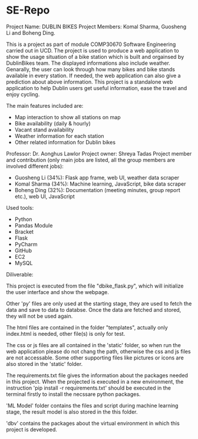 # SE-Repo
Project Name: DUBLIN BIKES
Project Members: Komal Sharma, Guosheng Li and Boheng Ding.

This is a project as part of module COMP30670 Software Engineering carried out in UCD. The project is used to produce a web application to show the usage situation of a bike station which is built and orgainsed by DublinBikes team. The displayed informations also include weather. Genarally, the user can look through how many bikes and bike stands available in every station. If needed, the web application can also give a prediction about above information. This project is a standalone web application to help Dublin users get useful information, ease the travel and enjoy cycling. 

The main features included are:
-	Map interaction to show all stations on map
-	Bike availability (daily & hourly)
-	Vacant stand availability
-	Weather information for each station
-	Other related information for Dublin bikes

Professor: Dr. Aonghus Lawlor
Project owner: Shreya Tadas
Project member and contribution (only main jobs are listed, all the group members are involved different jobs):
-	Guosheng Li (34%): Flask app frame, web UI, weather data scraper
-	Komal Sharma (34%): Machine learning, JavaScript, bike data scraper
-	Boheng Ding (32%): Documentation (meeting minutes, group report etc.), web UI, JavaScript

Used tools:
-	Python
-	Pandas Module
-	Bracket
-	Flask
-	PyCharm
-	GitHub
-	EC2
-	MySQL

Diliverable:

This project is executed from the file "dbike_flask.py", which will initialize the user interface and show the webpage.

Other 'py' files are only used at the starting stage, they are used to fetch the data and save to data to databse. Once the data are fetched and stored, they will not be used again.

The html files are contained in the folder "templates", actually only index.html is needed, other file(s) is only for test.

The css or js files are all contained in the 'static' folder, so when run the web application please do not chang the path, otherwise the css and js files are not accessable. Some other supporting files like pictures or icons are also stored in the 'static' folder.

The requirements.txt file gives the information about the packages needed in this project. When the projected is executed in a new environment, the instruction 'pip install -r requirements.txt' should be executed in the terminal firstly to install the necssare python packages.

'ML Model' folder contains the files and script during machine learning stage, the result model is also stored in the this folder.

'dbv' contains the packages about the virtual environment in which this project is developed.
